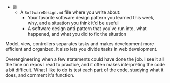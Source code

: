 * [x] - A `SoftwareDesign.md` file where you write about:
    - Your favorite software design pattern you learned this week, why, and a situation you think it'd be useful
    - A software design anti-pattern that you've run into, what happened, and what you did to fix the situation

Model, view, controllers separates tasks and makes development more efficient and organized. It also lets you divide tasks in web development. 

Overengineering when a few statements could have done the job. I see it all the time on repos I read to practice, and it often makes interpreting the code a bit difficult. What I like to do is test each part of the code, studying what it does, and comment it's function. 